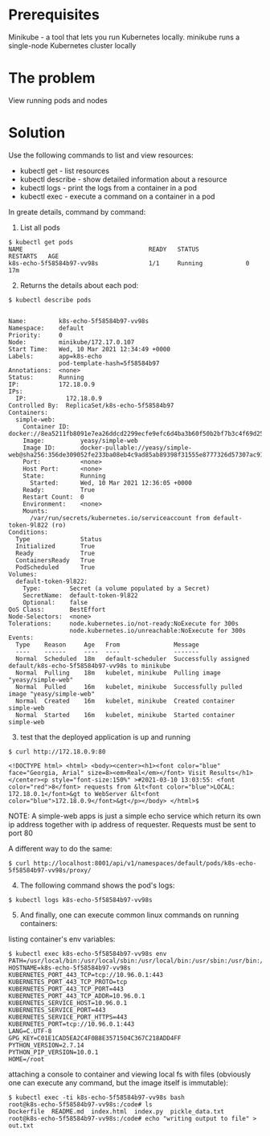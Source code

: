 Prerequisites
==============

Minikube - a tool that lets you run Kubernetes locally. minikube runs a single-node Kubernetes cluster locally


The problem
============
View running pods and nodes 

Solution
=========
Use the following commands to list and view resources:

* kubectl get - list resources
* kubectl describe - show detailed information about a resource
* kubectl logs - print the logs from a container in a pod
* kubectl exec - execute a command on a container in a pod

In greate details, command by command:

1) List all pods

```
$ kubectl get pods
NAME                                   READY   STATUS             RESTARTS   AGE
k8s-echo-5f58584b97-vv98s              1/1     Running            0          17m
```

2) Returns the details about each pod:

```
$ kubectl describe pods


Name:         k8s-echo-5f58584b97-vv98s
Namespace:    default
Priority:     0
Node:         minikube/172.17.0.107
Start Time:   Wed, 10 Mar 2021 12:34:49 +0000
Labels:       app=k8s-echo
              pod-template-hash=5f58584b97
Annotations:  <none>
Status:       Running
IP:           172.18.0.9
IPs:
  IP:           172.18.0.9
Controlled By:  ReplicaSet/k8s-echo-5f58584b97
Containers:
  simple-web:
    Container ID:   docker://8ea5211fb8091e7ea26ddcd2299ecfe9efc6d4ba3b60f50b2bf7b3c4f69d25a9
    Image:          yeasy/simple-web
    Image ID:       docker-pullable://yeasy/simple-web@sha256:356de309052fe233ba08eb4c9ad85ab89398f31555e8777326d57307ac913727
    Port:           <none>
    Host Port:      <none>
    State:          Running
      Started:      Wed, 10 Mar 2021 12:36:05 +0000
    Ready:          True
    Restart Count:  0
    Environment:    <none>
    Mounts:
      /var/run/secrets/kubernetes.io/serviceaccount from default-token-9l822 (ro)
Conditions:
  Type              Status
  Initialized       True 
  Ready             True 
  ContainersReady   True 
  PodScheduled      True 
Volumes:
  default-token-9l822:
    Type:        Secret (a volume populated by a Secret)
    SecretName:  default-token-9l822
    Optional:    false
QoS Class:       BestEffort
Node-Selectors:  <none>
Tolerations:     node.kubernetes.io/not-ready:NoExecute for 300s
                 node.kubernetes.io/unreachable:NoExecute for 300s
Events:
  Type    Reason     Age   From               Message
  ----    ------     ----  ----               -------
  Normal  Scheduled  18m   default-scheduler  Successfully assigned default/k8s-echo-5f58584b97-vv98s to minikube
  Normal  Pulling    18m   kubelet, minikube  Pulling image "yeasy/simple-web"
  Normal  Pulled     16m   kubelet, minikube  Successfully pulled image "yeasy/simple-web"
  Normal  Created    16m   kubelet, minikube  Created container simple-web
  Normal  Started    16m   kubelet, minikube  Started container simple-web
```

3) test that the deployed application is up and running

```
$ curl http://172.18.0.9:80

<!DOCTYPE html> <html> <body><center><h1><font color="blue" face="Georgia, Arial" size=8><em>Real</em></font> Visit Results</h1></center><p style="font-size:150%" >#2021-03-10 13:03:55: <font color="red">8</font> requests from &lt<font color="blue">LOCAL: 172.18.0.1</font>&gt to WebServer &lt<font color="blue">172.18.0.9</font>&gt</p></body> </html>$ 
```

NOTE: A simple-web apps is just a simple echo service which return its own ip address together with ip address of requester. Requests must be sent to port 80

A different way to do the same:

```
$ curl http://localhost:8001/api/v1/namespaces/default/pods/k8s-echo-5f58584b97-vv98s/proxy/
```

4) The following command shows the pod's logs: 

```
$ kubectl logs k8s-echo-5f58584b97-vv98s
```

5) And finally, one can execute common linux commands on running containers:

listing container's env variables:

```
$ kubectl exec k8s-echo-5f58584b97-vv98s env
PATH=/usr/local/bin:/usr/local/sbin:/usr/local/bin:/usr/sbin:/usr/bin:/sbin:/bin
HOSTNAME=k8s-echo-5f58584b97-vv98s
KUBERNETES_PORT_443_TCP=tcp://10.96.0.1:443
KUBERNETES_PORT_443_TCP_PROTO=tcp
KUBERNETES_PORT_443_TCP_PORT=443
KUBERNETES_PORT_443_TCP_ADDR=10.96.0.1
KUBERNETES_SERVICE_HOST=10.96.0.1
KUBERNETES_SERVICE_PORT=443
KUBERNETES_SERVICE_PORT_HTTPS=443
KUBERNETES_PORT=tcp://10.96.0.1:443
LANG=C.UTF-8
GPG_KEY=C01E1CAD5EA2C4F0B8E3571504C367C218ADD4FF
PYTHON_VERSION=2.7.14
PYTHON_PIP_VERSION=10.0.1
HOME=/root
```

attaching a console to container and viewing local fs with files (obviously one can execute any command, but the image itself is immutable):

```
$ kubectl exec -ti k8s-echo-5f58584b97-vv98s bash
root@k8s-echo-5f58584b97-vv98s:/code# ls
Dockerfile  README.md  index.html  index.py  pickle_data.txt
root@k8s-echo-5f58584b97-vv98s:/code# echo "writing output to file" > out.txt
```
